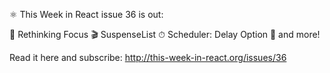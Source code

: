 ⚛️ This Week in React issue 36 is out:

🎇 Rethinking Focus
🎬 SuspenseList
⏱ Scheduler: Delay Option
👀 and more!

Read it here and subscribe: http://this-week-in-react.org/issues/36
